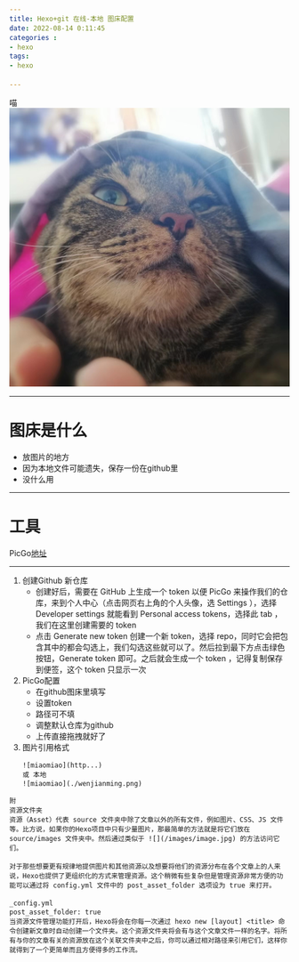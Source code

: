 ```yaml
---
title: Hexo+git 在线-本地 图床配置
date: 2022-08-14 0:11:45
categories : 
- hexo
tags: 
- hexo

---
```

喵
![miao1](./hexo%2Bgittuchuang/tuchuang.jpg)

-----------------------------------
# 图床是什么
- 放图片的地方
- 因为本地文件可能遗失，保存一份在github里
- 没什么用
-----------------------------------
# 工具
PicGo[地址](https://github.com/Molunerfinn/PicGo/releases)

------------------------------------
1. 创建Github 新仓库
    - 创建好后，需要在 GitHub 上生成一个 token 以便 PicGo 来操作我们的仓库，来到个人中心（点击网页右上角的个人头像，选 Settings ），选择 Developer settings 就能看到 Personal access tokens，选择此 tab ，我们在这里创建需要的 token
    - 点击 Generate new token 创建一个新 token，选择 repo，同时它会把包含其中的都会勾选上，我们勾选这些就可以了。然后拉到最下方点击绿色按钮，Generate token 即可。之后就会生成一个 token ，记得复制保存到便签，这个 token 只显示一次
2. PicGo配置
    - 在github图床里填写
    - 设置token
    - 路径可不填
    - 调整默认仓库为github
    - 上传直接拖拽就好了
3. 图片引用格式
    ```
    ![miaomiao](http...)
    或 本地
    ![miaomiao](./wenjianming.png)
    ```
```
附
资源文件夹
资源（Asset）代表 source 文件夹中除了文章以外的所有文件，例如图片、CSS、JS 文件等。比方说，如果你的Hexo项目中只有少量图片，那最简单的方法就是将它们放在 source/images 文件夹中。然后通过类似于 ![](/images/image.jpg) 的方法访问它们。

对于那些想要更有规律地提供图片和其他资源以及想要将他们的资源分布在各个文章上的人来说，Hexo也提供了更组织化的方式来管理资源。这个稍微有些复杂但是管理资源非常方便的功能可以通过将 config.yml 文件中的 post_asset_folder 选项设为 true 来打开。

_config.yml
post_asset_folder: true
当资源文件管理功能打开后，Hexo将会在你每一次通过 hexo new [layout] <title> 命令创建新文章时自动创建一个文件夹。这个资源文件夹将会有与这个文章文件一样的名字。将所有与你的文章有关的资源放在这个关联文件夹中之后，你可以通过相对路径来引用它们，这样你就得到了一个更简单而且方便得多的工作流。
```